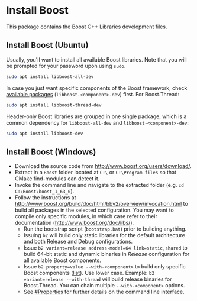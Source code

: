 # Install Boost

This package contains the Boost C++ Libraries development files.

## Install Boost (Ubuntu)

Usually, you'll want to install all available Boost libraries. Note that you will be prompted for your password upon using `sudo`.

```bash
sudo apt install libboost-all-dev
```

In case you just want specific components of the Boost framework, check [available packages](https://packages.ubuntu.com/search?keywords=libboost-) (`libboost-<component>-dev`) first. For Boost.Thread:

```bash
sudo apt install libboost-thread-dev
```

Header-only Boost libraries are grouped in one single package, which is a common dependency for `libboost-all-dev` and `libboost-<component>-dev`:

```bash
sudo apt install libboost-dev
```

## Install Boost (Windows)

* Download the source code from http://www.boost.org/users/download/.
* Extract in a `Boost` folder located at `C:\` or `C:\Program files` so that CMake find-modules can detect it.
* Invoke the command line and navigate to the extracted folder (e.g. `cd C:\Boost\boost_1_63_0`).
* Follow the instructions at http://www.boost.org/build/doc/html/bbv2/overview/invocation.html to build all packages in the selected configuration. You may want to compile only specific modules, in which case refer to their documentation (http://www.boost.org/doc/libs/).
  * Run the bootstrap script (`bootstrap.bat`) prior to building anything.
  * Issuing `b2` will build only static libraries for the default architecture and both Release and Debug configurations.
  * Issue `b2 variant=release address-model=64 link=static,shared` to build 64-bit static and dynamic binaries in *Release* configuration for all available Boost components.
  * Issue `b2 property=value --with-<component>` to build only specific Boost components ([list](http://www.boost.org/doc/libs/)). Use lower case. Example: `b2 variant=release --with-thread` will build release binaries for Boost.Thread. You can chain multiple `--with-<component>` options.
  * See [#Properties](http://www.boost.org/build/doc/html/bbv2/overview/invocation.html#bbv2.overview.invocation.properties) for further details on the command line interface.
